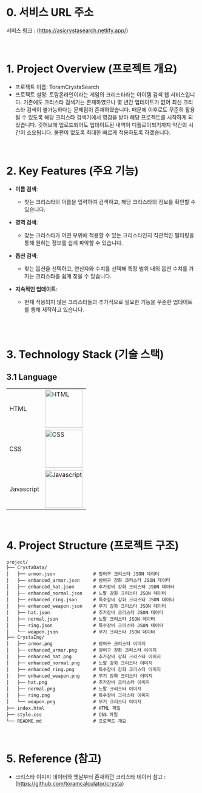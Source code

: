 
# 0. 서비스 URL 주소
서비스 링크 : (https://asicrystasearch.netlify.app/)

<br/>

# 1. Project Overview (프로젝트 개요)
- 프로젝트 이름: ToramCrystaSearch
- 프로젝트 설명: 토람온라인이라는 게임의 크리스타라는 아이템 검색 웹 서비스입니다. 기존에도 크리스타 검색기는 존재하였으나 몇 년간 업데이트가 없어 최신 크리스타 검색이 불가능하다는 문제점이 존재하였습니다. 때문에 이후로도 꾸준히 활용될 수 있도록 해당 크리스타 검색기에서 영감을 받아 해당 프로젝트를 시작하게 되었습니다. 깃허브에 업로드되어도 업데이트된 내역이 디플로이되기까지 약간의 시간이 소요됩니다. 불편이 없도록 최대한 빠르게 적용하도록 하겠습니다. 

<br/>

# 2. Key Features (주요 기능)
- **이름 검색**:
  - 찾는 크리스타의 이름을 입력하여 검색하고, 해당 크리스타의 정보를 확인할 수 있습니다.

- **영역 검색**:
  - 찾는 크리스타가 어떤 부위에 적용할 수 있는 크리스타인지 직관적인 필터링을 통해 원하는 정보를 쉽게 파악할 수 있습니다.

- **옵션 검색**:
  - 찾는 옵션을 선택하고, 연산자와 수치를 선택해 특정 범위 내의 옵션 수치를 가지는 크리스타를 쉽게 찾을 수 있습니다.

- **지속적인 업데이트**:
  - 현재 적용되지 않은 크리스타들과 추가적으로 필요한 기능을 꾸준한 업데이트를 통해 제작하고 있습니다.

<br/>
<br/>

# 3. Technology Stack (기술 스택)
## 3.1 Language
|  |  |
|-----------------|-----------------|
| HTML    |<img src="https://github.com/user-attachments/assets/2e122e74-a28b-4ce7-aff6-382959216d31" alt="HTML" width="100">| 
| CSS    |   <img src="https://github.com/user-attachments/assets/c531b03d-55a3-40bf-9195-9ff8c4688f13" alt="CSS" width="100">|
| Javascript    |  <img src="https://github.com/user-attachments/assets/4a7d7074-8c71-48b4-8652-7431477669d1" alt="Javascript" width="100"> | 

<br/>

# 4. Project Structure (프로젝트 구조)
```plaintext
project/
├── CrystaData/
│   ├── armor.json              # 방어구 크리스타 JSON 데이터
│   ├── enhanced_armor.json     # 방어구 강화 크리스타 JSON 데이터
│   ├── enhanced_hat.json       # 추가장비 강화 크리스타 JSON 데이터
│   ├── enhanced_normal.json    # 노말 강화 크리스타 JSON 데이터
│   ├── enhanced_ring.json      # 특수장비 강화 크리스타 JSON 데이터
│   ├── enhanced_weapon.json    # 무기 강화 크리스타 JSON 데이터
│   ├── hat.json                # 추가장비 크리스타 JSON 데이터
│   ├── normal.json             # 노말 크리스타 JSON 데이터
│   ├── ring.json               # 특수장비 크리스타 JSON 데이터
│   └── weapon.json             # 무기 크리스타 JSON 데이터
├── CrystaImg/
│   ├── armor.png               # 방어구 크리스타 이미지
│   ├── enhanced_armor.png      # 방어구 강화 크리스타 이미지
│   ├── enhanced_hat.png        # 추가장비 강화 크리스타 이미지
│   ├── enhanced_normal.png     # 노말 강화 크리스타 이미지
│   ├── enhanced_ring.png       # 특수장비 강화 크리스타 이미지
│   ├── enhanced_weapon.png     # 무기 강화 크리스타 이미지
│   ├── hat.png                 # 추가장비 크리스타 이미지
│   ├── normal.png              # 노말 크리스타 이미지
│   ├── ring.png                # 특수장비 크리스타 이미지
│   └── weapon.png              # 무기 크리스타 이미지
├── index.html                  # HTML 파일
├── style.css                   # CSS 파일
└── README.md                   # 프로젝트 개요
```

<br/>

# 5. Reference (참고)
- 크리스타 이미지 데이터와 옛날부터 존재하던 크리스타 데이터 참고 : (https://github.com/toramcalculator/crysta)
